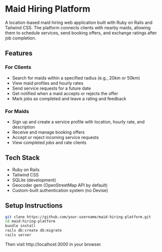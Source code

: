 # Maid Hiring Platform

A location-based maid hiring web application built with Ruby on Rails and Tailwind CSS. The platform connects clients with nearby maids, allowing them to schedule services, send booking offers, and exchange ratings after job completion.

## Features

### For Clients
- Search for maids within a specified radius (e.g., 20km or 50km)
- View maid profiles and hourly rates
- Send service requests for a future date
- Get notified when a maid accepts or rejects the offer
- Mark jobs as completed and leave a rating and feedback

### For Maids
- Sign up and create a service profile with location, hourly rate, and description
- Receive and manage booking offers
- Accept or reject incoming service requests
- View completed jobs and rate clients

## Tech Stack

- Ruby on Rails
- Tailwind CSS
- SQLite (development)
- Geocoder gem (OpenStreetMap API by default)
- Custom-built authentication system (no Devise)

## Setup Instructions

```bash
git clone https://github.com/your-username/maid-hiring-platform.git
cd maid-hiring-platform
bundle install
rails db:create db:migrate
rails server
```

Then visit http://localhost:3000 in your browser.





